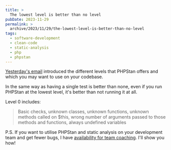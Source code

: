 ```yaml
---
title: >
  The lowest level is better than no level
pubDate: 2023-11-29
permalink: >
  archive/2023/11/29/the-lowest-level-is-better-than-no-level
tags:
  - software-development
  - clean-code
  - static-analysis
  - php
  - phpstan
---
```


[Yesterday's email][yesterday] introduced the different levels that PHPStan offers and which you may want to use on your codebase.

In the same way as having a single test is better than none, even if you run PHPStan at the lowest level, it's better than not running it at all.

Level 0 includes:

> Basic checks, unknown classes, unknown functions, unknown methods called on $this, wrong number of arguments passed to those methods and functions, always undefined variables

P.S. If you want to utilise PHPStan and static analysis on your development team and get fewer bugs, I have [availability for team coaching][coaching]. I'll show you how!

[coaching]: https://www.oliverdavies.uk/team-coaching
[yesterday]: https://www.oliverdavies.uk/archive/2023/11/28/which-phpstan-level-should-you-use
